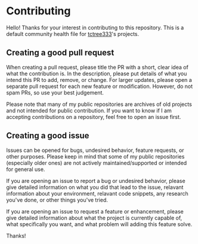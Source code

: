 # Contributing
Hello! Thanks for your interest in contributing to this repository. This is a default community health file for [tctree333](https://github.com/tctree333)'s projects.

## Creating a good pull request
When creating a pull request, please title the PR with a short, clear idea of what the contribution is. In the description, please put details of what you intend this PR to add, remove, or change. For larger updates, please open a separate pull request for each new feature or modification. However, do not spam PRs, so use your best judgement.

Please note that many of my public repositories are archives of old projects and not intended for public contribution. If you want to know if I am accepting contributions on a repository, feel free to open an issue first.


## Creating a good issue
Issues can be opened for bugs, undesired behavior, feature requests, or other purposes. Please keep in mind that some of my public repositories (especially older ones) are not actively maintained/supported or intended for general use. 

If you are opening an issue to report a bug or undesired behavior, please give detailed information on what you did that lead to the issue, relavant information about your environment, relavant code snippets, any research you've done, or other things you've tried.

If you are opening an issue to request a feature or enhancement, please give detailed information about what the project is currently capable of, what specifically you want, and what problem will adding this feature solve.


Thanks!
